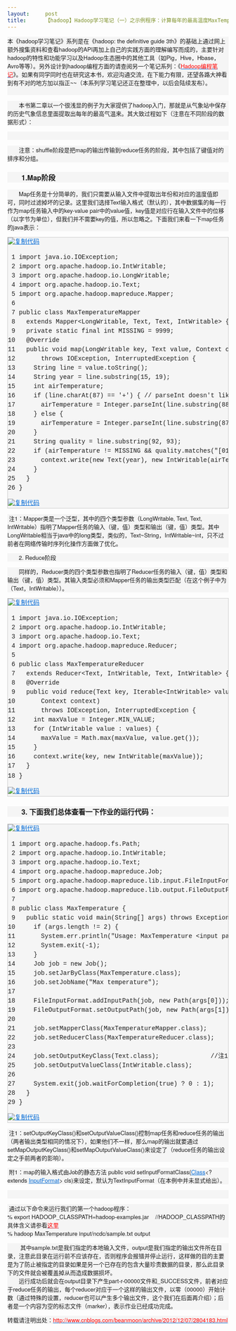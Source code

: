 ```yaml
---
layout:     post
title:      【hadoop】Hadoop学习笔记（一）之示例程序：计算每年的最高温度MaxTemperature
---
```

<div id="article_content" class="article_content clearfix csdn-tracking-statistics" data-pid="blog" data-mod="popu_307" data-dsm="post">
								            <link rel="stylesheet" href="https://csdnimg.cn/release/phoenix/template/css/ck_htmledit_views-f76675cdea.css">
						<div class="htmledit_views" id="content_views">
                
<p style="font-family:'Helvetica Neue', Helvetica, Arial, sans-serif;font-size:13px;line-height:19px;background-color:rgb(245,245,245);">
本《hadoop学习笔记》系列是在《hadoop: the definitive guide 3th》的基础上通过网上额外搜集资料和查看hadoop的API再加上自己的<span>实践方面</span>的理解编写而成的，主要针对hadoop的特性和功能学习以及Hadoop生态圈中的其他工具（如Pig，Hive，Hbase，Avro等等）。另外设计到hadoop编程方面的请查阅另一个笔记系列：《<span style="color:rgb(255,0,0);"><a href="http://www.cnblogs.com/beanmoon/archive/2012/12/06/2804594.html" rel="nofollow" style="color:rgb(0,105,214);line-height:inherit;"><span style="color:rgb(255,0,0);">Hadoop编程笔记</span></a></span>》。如果有同学同时也在研究这本书，欢迎沟通交流，在下能力有限，还望各路大神看到有不对的地方加以指正~~（本系列学习笔记还正在整理中，以后会陆续发布）。<br><br></p>
<p style="font-family:'Helvetica Neue', Helvetica, Arial, sans-serif;font-size:13px;line-height:19px;background-color:rgb(245,245,245);">
　　本书第二章以一个很浅显的例子为大家提供了hadoop入门，那就是从气象站中保存的历史气象信息里面提取出每年的最高气温来。其大致过程如下（注意在不同阶段的数据形式）：</p>
<p style="font-family:'Helvetica Neue', Helvetica, Arial, sans-serif;font-size:13px;line-height:19px;background-color:rgb(245,245,245);">
　　<img src="http://pic002.cnblogs.com/images/2012/402771/2012120523090681.png" alt="" style="border:0px;"></p>
<p style="font-family:'Helvetica Neue', Helvetica, Arial, sans-serif;font-size:13px;line-height:19px;background-color:rgb(245,245,245);">
　　注意：shuffle阶段是把map的输出传输到reduce任务的阶段，其中包括了键值对的排序和分组。</p>
<h3 style="font-size:16px;font-family:'Helvetica Neue', Helvetica, Arial, sans-serif;background-color:rgb(245,245,245);">
　　1.Map阶段</h3>
<p style="font-family:'Helvetica Neue', Helvetica, Arial, sans-serif;font-size:13px;line-height:19px;background-color:rgb(245,245,245);">
　　Map任务是十分简单的，我们只需要从输入文件中提取出年份和对应的温度值即可，同时过滤掉坏的记录。这里我们选择Text输入格式（默认的），其中数据集的每一行作为map任务输入中的key-value pair中的value值，key值是对应行在输入文件中的位移（以字节为单位），但我们并不需要key的值，所以忽略之。下面我们来看一下map任务的java表示：</p>
<div class="cnblogs_code" style="background-color:rgb(245,245,245);border:1px solid rgb(204,204,204);overflow:auto;font-family:'Courier New' !important;">
<div class="cnblogs_code_toolbar"><span class="cnblogs_code_copy" style="line-height:1.5 !important;"><a title="复制代码" style="color:rgb(0,105,214);line-height:inherit;text-decoration:underline;border:none !important;"><img src="http://common.cnblogs.com/images/copycode.gif" alt="复制代码" style="border:none !important;"></a></span></div>
<pre style="font-family:'Courier New' !important;"><span style="line-height:1.5 !important;"> 1</span> <span style="line-height:1.5 !important;">import</span><span style="line-height:1.5 !important;"> java.io.IOException;
</span><span style="line-height:1.5 !important;"> 2</span> <span style="line-height:1.5 !important;">import</span><span style="line-height:1.5 !important;"> org.apache.hadoop.io.IntWritable;
</span><span style="line-height:1.5 !important;"> 3</span> <span style="line-height:1.5 !important;">import</span><span style="line-height:1.5 !important;"> org.apache.hadoop.io.LongWritable;
</span><span style="line-height:1.5 !important;"> 4</span> <span style="line-height:1.5 !important;">import</span><span style="line-height:1.5 !important;"> org.apache.hadoop.io.Text;
</span><span style="line-height:1.5 !important;"> 5</span> <span style="line-height:1.5 !important;">import</span><span style="line-height:1.5 !important;"> org.apache.hadoop.mapreduce.Mapper;
</span><span style="line-height:1.5 !important;"> 6</span> 
<span style="line-height:1.5 !important;"> 7</span> <span style="line-height:1.5 !important;">public</span> <span style="line-height:1.5 !important;">class</span><span style="line-height:1.5 !important;"> MaxTemperatureMapper
</span><span style="line-height:1.5 !important;"> 8</span>   <span style="line-height:1.5 !important;">extends</span> Mapper&lt;LongWritable, Text, Text, IntWritable&gt;<span style="line-height:1.5 !important;"> {  //注1
</span><span style="line-height:1.5 !important;"> 9</span>   <span style="line-height:1.5 !important;">private</span> <span style="line-height:1.5 !important;">static</span> <span style="line-height:1.5 !important;">final</span> <span style="line-height:1.5 !important;">int</span> MISSING = 9999<span style="line-height:1.5 !important;">;
</span><span style="line-height:1.5 !important;">10</span> <span style="line-height:1.5 !important;">  @Override
</span><span style="line-height:1.5 !important;">11</span>   <span style="line-height:1.5 !important;">public</span> <span style="line-height:1.5 !important;">void</span><span style="line-height:1.5 !important;"> map(LongWritable key, Text value, Context context)
</span><span style="line-height:1.5 !important;">12</span>       <span style="line-height:1.5 !important;">throws</span><span style="line-height:1.5 !important;"> IOException, InterruptedException {
</span><span style="line-height:1.5 !important;">13</span>     String line =<span style="line-height:1.5 !important;"> value.toString();
</span><span style="line-height:1.5 !important;">14</span>     String year = line.substring(15, 19<span style="line-height:1.5 !important;">);
</span><span style="line-height:1.5 !important;">15</span>     <span style="line-height:1.5 !important;">int</span><span style="line-height:1.5 !important;"> airTemperature;
</span><span style="line-height:1.5 !important;">16</span>     <span style="line-height:1.5 !important;">if</span> (line.charAt(87) == '+') { <span style="line-height:1.5 !important;">//</span><span style="line-height:1.5 !important;"> parseInt doesn't like leading plus signs</span>
<span style="line-height:1.5 !important;">17</span>       airTemperature = Integer.parseInt(line.substring(88, 92<span style="line-height:1.5 !important;">));
</span><span style="line-height:1.5 !important;">18</span>     } <span style="line-height:1.5 !important;">else</span><span style="line-height:1.5 !important;"> {
</span><span style="line-height:1.5 !important;">19</span>       airTemperature = Integer.parseInt(line.substring(87, 92<span style="line-height:1.5 !important;">));
</span><span style="line-height:1.5 !important;">20</span> <span style="line-height:1.5 !important;">    }
</span><span style="line-height:1.5 !important;">21</span>     String quality = line.substring(92, 93<span style="line-height:1.5 !important;">);
</span><span style="line-height:1.5 !important;">22</span>     <span style="line-height:1.5 !important;">if</span> (airTemperature != MISSING &amp;&amp; quality.matches("[01459]"<span style="line-height:1.5 !important;">)) {
</span><span style="line-height:1.5 !important;">23</span>       context.write(<span style="line-height:1.5 !important;">new</span> Text(year), <span style="line-height:1.5 !important;">new</span><span style="line-height:1.5 !important;"> IntWritable(airTemperature));
</span><span style="line-height:1.5 !important;">24</span> <span style="line-height:1.5 !important;">    }
</span><span style="line-height:1.5 !important;">25</span> <span style="line-height:1.5 !important;">  }
</span><span style="line-height:1.5 !important;">26</span> }</pre>
<div class="cnblogs_code_toolbar"><span class="cnblogs_code_copy" style="line-height:1.5 !important;"><a title="复制代码" style="color:rgb(0,105,214);line-height:inherit;text-decoration:underline;border:none !important;"><img src="http://common.cnblogs.com/images/copycode.gif" alt="复制代码" style="border:none !important;"></a></span></div>
</div>
<p style="font-family:'Helvetica Neue', Helvetica, Arial, sans-serif;font-size:13px;line-height:19px;background-color:rgb(245,245,245);">
 注1：Mapper类是一个泛型，其中的四个类型参数（LongWritable, Text, Text, IntWritable）指明了Mapper任务的输入（键，值）类型和输出（键，值）类型。其中LongWritable相当于java中的long类型，类似的，Text~String，IntWritable~int，只不过前者在网络传输时序列化操作方面做了优化。</p>
<p style="font-family:'Helvetica Neue', Helvetica, Arial, sans-serif;font-size:13px;line-height:19px;background-color:rgb(245,245,245);">
<span>　　2. Reduce阶段</span></p>
<p style="font-family:'Helvetica Neue', Helvetica, Arial, sans-serif;font-size:13px;line-height:19px;background-color:rgb(245,245,245);">
　　同样的，Reducer类的四个类型参数也指明了Reducer任务的输入（键，值）类型和输出（键，值）类型。其输入类型必须和Mapper任务的输出类型匹配（在这个例子中为（Text，IntWritable））。</p>
<div class="cnblogs_code" style="background-color:rgb(245,245,245);border:1px solid rgb(204,204,204);overflow:auto;font-family:'Courier New' !important;">
<div class="cnblogs_code_toolbar"><span class="cnblogs_code_copy" style="line-height:1.5 !important;"><a title="复制代码" style="color:rgb(0,105,214);line-height:inherit;text-decoration:underline;border:none !important;"><img src="http://common.cnblogs.com/images/copycode.gif" alt="复制代码" style="border:none !important;"></a></span></div>
<pre style="font-family:'Courier New' !important;"><span style="line-height:1.5 !important;"> 1</span> <span style="line-height:1.5 !important;">import</span><span style="line-height:1.5 !important;"> java.io.IOException;
</span><span style="line-height:1.5 !important;"> 2</span> <span style="line-height:1.5 !important;">import</span><span style="line-height:1.5 !important;"> org.apache.hadoop.io.IntWritable;
</span><span style="line-height:1.5 !important;"> 3</span> <span style="line-height:1.5 !important;">import</span><span style="line-height:1.5 !important;"> org.apache.hadoop.io.Text;
</span><span style="line-height:1.5 !important;"> 4</span> <span style="line-height:1.5 !important;">import</span><span style="line-height:1.5 !important;"> org.apache.hadoop.mapreduce.Reducer;
</span><span style="line-height:1.5 !important;"> 5</span> 
<span style="line-height:1.5 !important;"> 6</span> <span style="line-height:1.5 !important;">public</span> <span style="line-height:1.5 !important;">class</span><span style="line-height:1.5 !important;"> MaxTemperatureReducer
</span><span style="line-height:1.5 !important;"> 7</span>   <span style="line-height:1.5 !important;">extends</span> Reducer&lt;Text, IntWritable, Text, IntWritable&gt;<span style="line-height:1.5 !important;"> {
</span><span style="line-height:1.5 !important;"> 8</span> <span style="line-height:1.5 !important;">  @Override
</span><span style="line-height:1.5 !important;"> 9</span>   <span style="line-height:1.5 !important;">public</span> <span style="line-height:1.5 !important;">void</span> reduce(Text key, Iterable&lt;IntWritable&gt;<span style="line-height:1.5 !important;"> values,
</span><span style="line-height:1.5 !important;">10</span> <span style="line-height:1.5 !important;">      Context context)
</span><span style="line-height:1.5 !important;">11</span>       <span style="line-height:1.5 !important;">throws</span><span style="line-height:1.5 !important;"> IOException, InterruptedException {
</span><span style="line-height:1.5 !important;">12</span>     <span style="line-height:1.5 !important;">int</span> maxValue =<span style="line-height:1.5 !important;"> Integer.MIN_VALUE;
</span><span style="line-height:1.5 !important;">13</span>     <span style="line-height:1.5 !important;">for</span><span style="line-height:1.5 !important;"> (IntWritable value : values) {
</span><span style="line-height:1.5 !important;">14</span>       maxValue =<span style="line-height:1.5 !important;"> Math.max(maxValue, value.get());
</span><span style="line-height:1.5 !important;">15</span> <span style="line-height:1.5 !important;">    }
</span><span style="line-height:1.5 !important;">16</span>     context.write(key, <span style="line-height:1.5 !important;">new</span><span style="line-height:1.5 !important;"> IntWritable(maxValue));
</span><span style="line-height:1.5 !important;">17</span> <span style="line-height:1.5 !important;">  }
</span><span style="line-height:1.5 !important;">18</span> }　　</pre>
<div class="cnblogs_code_toolbar"><span class="cnblogs_code_copy" style="line-height:1.5 !important;"><a title="复制代码" style="color:rgb(0,105,214);line-height:inherit;text-decoration:underline;border:none !important;"><img src="http://common.cnblogs.com/images/copycode.gif" alt="复制代码" style="border:none !important;"></a></span></div>
</div>
<h3 style="font-size:16px;font-family:'Helvetica Neue', Helvetica, Arial, sans-serif;background-color:rgb(245,245,245);">
　　3. 下面我们总体查看一下作业的运行代码：</h3>
<div class="cnblogs_code" style="background-color:rgb(245,245,245);border:1px solid rgb(204,204,204);overflow:auto;font-family:'Courier New' !important;">
<div class="cnblogs_code_toolbar"><span class="cnblogs_code_copy" style="line-height:1.5 !important;"><a title="复制代码" style="color:rgb(0,105,214);line-height:inherit;text-decoration:underline;border:none !important;"><img src="http://common.cnblogs.com/images/copycode.gif" alt="复制代码" style="border:none !important;"></a></span></div>
<pre style="font-family:'Courier New' !important;"><span style="line-height:1.5 !important;"> 1</span> <span style="line-height:1.5 !important;">import</span><span style="line-height:1.5 !important;"> org.apache.hadoop.fs.Path;
</span><span style="line-height:1.5 !important;"> 2</span> <span style="line-height:1.5 !important;">import</span><span style="line-height:1.5 !important;"> org.apache.hadoop.io.IntWritable;
</span><span style="line-height:1.5 !important;"> 3</span> <span style="line-height:1.5 !important;">import</span><span style="line-height:1.5 !important;"> org.apache.hadoop.io.Text;
</span><span style="line-height:1.5 !important;"> 4</span> <span style="line-height:1.5 !important;">import</span><span style="line-height:1.5 !important;"> org.apache.hadoop.mapreduce.Job;
</span><span style="line-height:1.5 !important;"> 5</span> <span style="line-height:1.5 !important;">import</span><span style="line-height:1.5 !important;"> org.apache.hadoop.mapreduce.lib.input.FileInputFormat;
</span><span style="line-height:1.5 !important;"> 6</span> <span style="line-height:1.5 !important;">import</span><span style="line-height:1.5 !important;"> org.apache.hadoop.mapreduce.lib.output.FileOutputFormat;
</span><span style="line-height:1.5 !important;"> 7</span> 
<span style="line-height:1.5 !important;"> 8</span> <span style="line-height:1.5 !important;">public</span> <span style="line-height:1.5 !important;">class</span><span style="line-height:1.5 !important;"> MaxTemperature {
</span><span style="line-height:1.5 !important;"> 9</span>   <span style="line-height:1.5 !important;">public</span> <span style="line-height:1.5 !important;">static</span> <span style="line-height:1.5 !important;">void</span> main(String[] args) <span style="line-height:1.5 !important;">throws</span><span style="line-height:1.5 !important;"> Exception {
</span><span style="line-height:1.5 !important;">10</span>     <span style="line-height:1.5 !important;">if</span> (args.length != 2<span style="line-height:1.5 !important;">) {
</span><span style="line-height:1.5 !important;">11</span>       System.err.println("Usage: MaxTemperature &lt;input path&gt; &lt;output path&gt;"<span style="line-height:1.5 !important;">);
</span><span style="line-height:1.5 !important;">12</span>       System.exit(-1<span style="line-height:1.5 !important;">);
</span><span style="line-height:1.5 !important;">13</span> <span style="line-height:1.5 !important;">    }
</span><span style="line-height:1.5 !important;">14</span>     Job job = <span style="line-height:1.5 !important;">new</span><span style="line-height:1.5 !important;"> Job();
</span><span style="line-height:1.5 !important;">15</span>     job.setJarByClass(MaxTemperature.<span style="line-height:1.5 !important;">class</span><span style="line-height:1.5 !important;">);
</span><span style="line-height:1.5 !important;">16</span>     job.setJobName("Max temperature"<span style="line-height:1.5 !important;">);
</span><span style="line-height:1.5 !important;">17</span> 
<span style="line-height:1.5 !important;">18</span>     FileInputFormat.addInputPath(job, <span style="line-height:1.5 !important;">new</span> Path(args[0<span style="line-height:1.5 !important;">]));
</span><span style="line-height:1.5 !important;">19</span>     FileOutputFormat.setOutputPath(job, <span style="line-height:1.5 !important;">new</span> Path(args[1<span style="line-height:1.5 !important;">]));
</span><span style="line-height:1.5 !important;">20</span> 
<span style="line-height:1.5 !important;">21</span>     job.setMapperClass(MaxTemperatureMapper.<span style="line-height:1.5 !important;">class</span><span style="line-height:1.5 !important;">);
</span><span style="line-height:1.5 !important;">22</span>     job.setReducerClass(MaxTemperatureReducer.<span style="line-height:1.5 !important;">class</span><span style="line-height:1.5 !important;">);
</span><span style="line-height:1.5 !important;">23</span> 
<span style="line-height:1.5 !important;">24</span>     job.setOutputKeyClass(Text.<span style="line-height:1.5 !important;">class</span><span style="line-height:1.5 !important;">);              //注1
</span><span style="line-height:1.5 !important;">25</span>     job.setOutputValueClass(IntWritable.<span style="line-height:1.5 !important;">class</span><span style="line-height:1.5 !important;">);
</span><span style="line-height:1.5 !important;">26</span> 
<span style="line-height:1.5 !important;">27</span>     System.exit(job.waitForCompletion(<span style="line-height:1.5 !important;">true</span>) ? 0 : 1<span style="line-height:1.5 !important;">);
</span><span style="line-height:1.5 !important;">28</span> <span style="line-height:1.5 !important;">  }
</span><span style="line-height:1.5 !important;">29</span> }</pre>
<div class="cnblogs_code_toolbar"><span class="cnblogs_code_copy" style="line-height:1.5 !important;"><a title="复制代码" style="color:rgb(0,105,214);line-height:inherit;text-decoration:underline;border:none !important;"><img src="http://common.cnblogs.com/images/copycode.gif" alt="复制代码" style="border:none !important;"></a></span></div>
</div>
<p style="font-family:'Helvetica Neue', Helvetica, Arial, sans-serif;font-size:13px;line-height:19px;background-color:rgb(245,245,245);">
 注1：setOutputKeyClass()和setOutputValueClass()控制map任务和reduce任务的输出（两者输出类型相同的情况下），如果他们不一样，那么map的输出就要通过setMapOutputKeyClass()和setMapOutputValueClass()来设定了（reduce任务的输出设定之手前两者的影响）。</p>
<p style="font-family:'Helvetica Neue', Helvetica, Arial, sans-serif;font-size:13px;line-height:19px;background-color:rgb(245,245,245);">
 附1：map的输入格式由Job的静态方法 public void <span>setInputFormatClass</span>(<a title="class or interface in java.lang" href="http://java.sun.com/javase/6/docs/api/java/lang/Class.html?is-external=true" rel="nofollow" style="color:rgb(0,105,214);line-height:inherit;">Class</a>&lt;?
 extends <a title="class in org.apache.hadoop.mapreduce" href="http://hadoop.apache.org/docs/r1.0.4/api/org/apache/hadoop/mapreduce/InputFormat.html" rel="nofollow" style="color:rgb(0,105,214);line-height:inherit;">InputFormat</a>&gt; cls)来设定，默认为TextInputFormat（在本例中并未显式给出）。</p>
<p style="font-family:'Helvetica Neue', Helvetica, Arial, sans-serif;font-size:13px;line-height:19px;background-color:rgb(245,245,245);">
 </p>
<p style="font-family:'Helvetica Neue', Helvetica, Arial, sans-serif;font-size:13px;line-height:19px;background-color:rgb(245,245,245);">
 通过以下命令来运行我们的第一个hadoop程序：<br>
% export HADOOP_CLASSPATH=hadoop-examples.jar    //HADOOP_CLASSPATH的具体含义请参看<span style="color:rgb(255,0,0);"><a href="http://www.cnblogs.com/beanmoon/archive/2012/11/07/2759218.html" rel="nofollow" style="color:rgb(0,105,214);line-height:inherit;"><span style="color:rgb(255,0,0);">这里</span></a></span><br>
% hadoop MaxTemperature input/ncdc/sample.txt output</p>
<p style="font-family:'Helvetica Neue', Helvetica, Arial, sans-serif;font-size:13px;line-height:19px;background-color:rgb(245,245,245);">
 　　其中sample.txt是我们指定的本地输入文件，output是我们指定的输出文件所在<span>目录</span>，注意此目录在运行前不应该存在，否则程序会报错并停止运行，这样做的目的主要是为了防止被指定的目录如果是另一个已存在的包含大量珍贵数据的目录，那么此目录下的文件就会被覆盖掉从而造成数据损坏。<br>
　　运行成功后就会在output目录下产生part-r-00000文件和_SUCCESS文件，前者对应于reduce任务的输出，每个reducer对应于一个这样的输出文件，以零（00000）开始计数（通过特殊的设置，reducer也可以产生多个输出文件，这个我们在后面再介绍）；后者是一个内容为空的标志文件（marker），表示作业已经成功完成。</p>
<p style="font-family:'Helvetica Neue', Helvetica, Arial, sans-serif;font-size:13px;line-height:19px;background-color:rgb(245,245,245);">
转载请注明出处：<span style="color:rgb(255,0,0);"><a id="Editor_Edit_hlEntryLink" title="view: Hadoop学习笔记（一）之示例程序：计算每年的最高温度MaxTemperature" href="http://www.cnblogs.com/beanmoon/archive/2012/12/07/2804183.html" rel="nofollow" style="color:rgb(0,105,214);line-height:inherit;"><span style="color:rgb(255,0,0);">http://www.cnblogs.com/beanmoon/archive/2012/12/07/2804183.html</span></a></span></p>
            </div>
                </div>